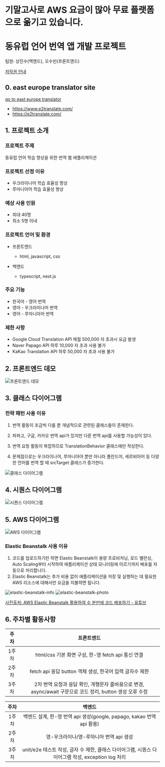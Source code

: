 # 기말고사로 AWS 요금이 많아 무료 플랫폼으로 옮기고 있습니다. 
# 동유럽 언어 번역 앱 개발 프로젝트

팀원: 상진수(백엔드), 오수빈(프론트엔드)

[저작권 안내](https://github.com/sangjinsu/east-europe-translator/issues/78)

## 0. east europe translator site


[go to east europe translator](https://www.e2translate.com/)


- https://www.e2translate.com/
- https://e2translate.com/

## 1. 프로젝트 소개

### 프로젝트 주제

동유럽 언어 학습 향상을 위한 번역 웹 애플리케이션

### 프로젝트 선정 이유

- 우크라이나어 학습 효율성 향상
- 루마니아어 학습 효율성 향상

### 예상 사용 인원

- 최대 40명
- 최소 5명 이내

### 프로젝트 언어 및 환경

- 프론트엔드

  - html, javascript, css

- 백엔드
  - typescript, nest.js

### 주요 기능

- 한국어 - 영어 번역
- 영어 - 우크라이나어 번역
- 영어 - 루마니아어 번역

### 제한 사항

- Google Cloud Translation API 매월 500,000 자 초과시 요금 발생
- Naver Papago API 하루 10,000 자 초과 사용 불가
- KaKao Translation API 하루 50,000 자 초과 사용 불가

## 2. 프론트엔드 데모

![프론트엔드 데모](frontend-demo.png)

## 3. 클래스 다이어그램

### 전략 패턴 사용 이유

1. 번역 활동이 조금씩 다를 뿐 개념적으로 관련된 클래스들이 존재한다.

2. 파파고, 구글, 카카오 번역 api가 있지만 다른 번역 api를 사용할 가능성이 있다.

3. 번역 요청 활동이 복잡하므로 TranslationBehavior 클래스에만 작성한다.

4. 문제점으로는 우크라이나어, 루마니아어 뿐만 아니라 폴란드어, 세르비아어 등 다양한 언어를 번역 할 때 srcTarget 클래스가 증가한다.

![클래스 다이어그램](class-diagram.jpg)

## 4. 시퀀스 다이어그램

![시퀀스 다이어그램](sequence-diagram.jpg)

## 5. AWS 다이어그램

![AWS 다이어그램](aws-diagram.jpg)

### Elastic Beanstalk 사용 이유

1. 코드를 업로드하기만 하면 Elastic Beanstalk이 용량 프로비저닝, 로드 밸런싱, Auto Scaling부터 시작하여 애플리케이션 상태 모니터링에 이르기까지 배포를 자동으로 처리합니다.
2. Elastic Beanstalk는 추가 비용 없이 애플리케이션을 저장 및 실행하는 데 필요한 AWS 리소스에 대해서만 요금을 지불하면 됩니다.

![elastic-beanstalk-info](elastic-beanstalk-info.jpg)
![elastic-beanstalk-photo](elastic-beanstalk-photo.jpg)

[사진출처: AWS Elastic Beanstalk 활용하여 수 분만에 코드 배포하기 - 유튜브](https://youtu.be/AfRnvsRxZ_0)

## 6. 주차별 활동사항

| 주차  |                                                 프론트엔드                                                 |
| :---: | :--------------------------------------------------------------------------------------------------------: |
| 1주차 |                             html/css 기본 화면 구성, 한-영 fetch api 통신 연결                             |
| 2주차 |                          fetch api 응답 button 객체 생성, 한국어 입력 글자수 제한                          |
| 3주차 | 2차 번역 요청과 응답 확인, 개행문자 줄바꿈으로 변경, async/await 구문으로 코드 정리, button 생성 오류 수정 |

| 주차  |                                              백엔드                                               |
| :---: | :-----------------------------------------------------------------------------------------------: |
| 1주차 |               백엔드 설계, 한-영 번역 api 생성(google, papago, kakao 번역 api 활용)               |
| 2주차 |                              영-우크라이나/영-루마니아 번역 api 생성                              |
| 3주차 | unit/e2e 테스트 작성, 글자 수 제한, 클래스 다이어그램, 시퀀스 다이어그램 작성, exception log 처리 |
